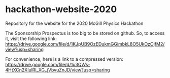 # hackathon-website-2020

Repository for the website for the 2020 McGill Physics Hackathon

The Sponsorship Prospectus is too big to be stored on github. So, to access it, visit the following link:
https://drive.google.com/file/d/1KJpUB9OzEDukmGGimbkL8O5UkOzOjfM2/view?usp=sharing

For convenience, here is a link to a compressed version:
https://drive.google.com/file/d/1u3QWs-4HtXCn2XIulRI_XG_jVbvuZnJD/view?usp=sharing



